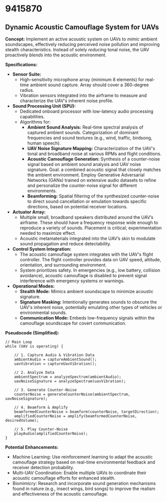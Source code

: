 # 9415870

## Dynamic Acoustic Camouflage System for UAVs

**Concept:** Implement an active acoustic system on UAVs to *mimic* ambient soundscapes, effectively reducing perceived noise pollution and improving stealth characteristics. Instead of solely *reducing* tonal noise, the UAV proactively *blends* into the acoustic environment.

**Specifications:**

*   **Sensor Suite:**
    *   High-sensitivity microphone array (minimum 8 elements) for real-time ambient sound capture. Array should cover a 360-degree radius.
    *   Vibration sensors integrated into the airframe to measure and characterize the UAV's inherent noise profile.
*   **Sound Processing Unit (SPU):**
    *   Dedicated onboard processor with low-latency audio processing capabilities.
    *   Algorithms for:
        *   **Ambient Sound Analysis:** Real-time spectral analysis of captured ambient sounds. Categorization of dominant frequencies and sound textures (e.g., wind, traffic, birdsong, human speech).
        *   **UAV Noise Signature Mapping:** Characterization of the UAV's tonal and broadband noise at various RPMs and flight conditions.
        *   **Acoustic Camouflage Generation:**  Synthesis of a counter-noise signal based on ambient sound analysis and UAV noise signature. Goal: a combined acoustic signal that closely matches the ambient environment.  Employ Generative Adversarial Networks (GANs) trained on extensive audio datasets to refine and personalize the counter-noise signal for different environments.
        *   **Beamforming:**  Spatial filtering of the synthesized counter-noise to direct sound cancellation or emulation towards specific directions, based on potential receiver locations.
*   **Actuator Array:**
    *   Multiple small, broadband speakers distributed around the UAV’s airframe. These should have a frequency response wide enough to reproduce a variety of sounds. Placement is critical; experimentation needed to maximize effect.
    *   Acoustic metamaterials integrated into the UAV’s skin to modulate sound propagation and reduce detectability.
*   **Control System Integration:**
    *   The acoustic camouflage system integrates with the UAV's flight controller. The flight controller provides data on UAV speed, altitude, orientation, and surrounding environment.
    *   System prioritizes safety.  In emergencies (e.g., low battery, collision avoidance), acoustic camouflage is disabled to prevent signal interference with emergency systems or warnings.
*   **Operational Modes:**
    *   **Stealth Mode:** Mimics ambient soundscape to minimize acoustic signature.
    *   **Signature Masking:** Intentionally generates sounds to obscure the UAV's inherent noise, potentially emulating other types of vehicles or environmental sounds.
    *   **Communication Mode:** Embeds low-frequency signals within the camouflage soundscape for covert communication.

**Pseudocode (Simplified):**

```
// Main Loop
while (UAV is operating) {

    // 1. Capture Audio & Vibration Data
    ambientAudio = captureAmbientSound();
    uavVibration = captureUavVibration();

    // 2. Analyze Data
    ambientSpectrum = analyzeSpectrum(ambientAudio);
    uavNoiseSignature = analyzeSpectrum(uavVibration);

    // 3. Generate Counter-Noise
    counterNoise = generateCounterNoise(ambientSpectrum, uavNoiseSignature);

    // 4. Beamform & Amplify
    beamformedCounterNoise = beamform(counterNoise, targetDirection);
    amplifiedCounterNoise = amplify(beamformedCounterNoise, desiredVolume);

    // 5. Play Counter-Noise
    playAudio(amplifiedCounterNoise);
}
```

**Potential Enhancements:**

*   Machine Learning: Use reinforcement learning to adapt the acoustic camouflage strategy based on real-time environmental feedback and receiver detection probability.
*   Multi-UAV Coordination: Enable multiple UAVs to coordinate their acoustic camouflage efforts for enhanced stealth.
*   Biomimicry: Research and incorporate sound generation mechanisms found in nature (e.g., insect wings, bird songs) to improve the realism and effectiveness of the acoustic camouflage.